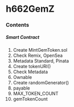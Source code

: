 # h662GemZ

### Contents

##### Smart Contract

1. Create MintGemToken.sol
2. Check Remix, OpenSea
3. Metadata Standard, Pinata
4. Create tokenURI()
5. Check Metadata
6. Ownable
7. Create randomGenerator()
8. payable
9. MAX_TOKEN_COUNT
10. gemTokenCount
